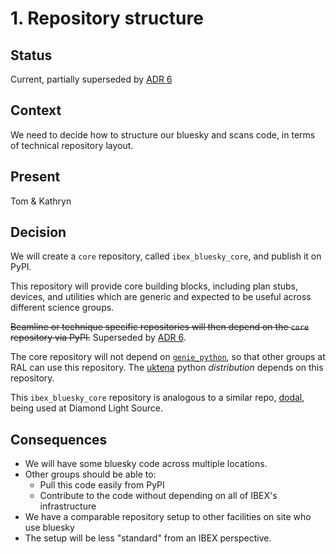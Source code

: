 # 1. Repository structure

## Status

Current, partially superseded by [ADR 6](006-where-to-put-code.md)

## Context

We need to decide how to structure our bluesky and scans code, in 
terms of technical repository layout.

## Present

Tom & Kathryn

## Decision

We will create a `core` repository, called `ibex_bluesky_core`, and publish it on PyPI.

This repository will provide core building blocks, including plan stubs,
devices, and utilities which are generic and expected to be useful across
different science groups.

~~Beamline or technique specific repositories will then depend on the `core` repository via PyPI.~~
Superseded by [ADR 6](006-where-to-put-code.md).

The core repository will not depend on [`genie_python`](https://github.com/isiscomputinggroup/genie), so that other
groups at RAL can use this repository. The [uktena](https://github.com/isiscomputinggroup/uktena) python *distribution* 
depends on this repository.

This `ibex_bluesky_core` repository is analogous to a similar repo, 
[dodal](https://github.com/diamondlightsource/dodal), being used at Diamond Light Source.

## Consequences

- We will have some bluesky code across multiple locations.
- Other groups should be able to:
  - Pull this code easily from PyPI
  - Contribute to the code without depending on all of IBEX's infrastructure
- We have a comparable repository setup to other facilities on site who use bluesky
- The setup will be less "standard" from an IBEX perspective.
